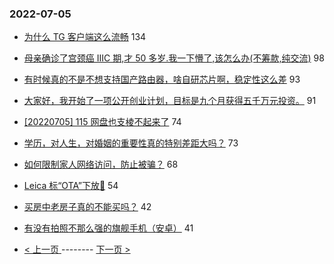 ### 2022-07-05 
- [为什么 TG 客户端这么流畅](https://www.v2ex.com/t/864115) 134
- [母亲确诊了宫颈癌 IIIC 期,才 50 多岁.我一下懵了,该怎么办(不筹款,纯交流)](https://www.v2ex.com/t/864189) 98
- [有时候真的不是不想支持国产路由器，啥自研芯片啊，稳定性这么差](https://www.v2ex.com/t/864149) 93
- [大家好，我开始了一项公开创业计划，目标是九个月获得五千万元投资。](https://www.v2ex.com/t/864079) 91
- [[20220705] 115 网盘也支棱不起来了](https://www.v2ex.com/t/864095) 74
- [学历，对人生，对婚姻的重要性真的特别差距大吗？](https://www.v2ex.com/t/864122) 73
- [如何限制家人网络访问，防止被骗？](https://www.v2ex.com/t/864140) 68
- [Leica 标“OTA”下放🤣](https://www.v2ex.com/t/864093) 54
- [买房中老房子真的不能买吗？](https://www.v2ex.com/t/864146) 42
- [有没有拍照不那么强的旗舰手机（安卓）](https://www.v2ex.com/t/864209) 41 

- [ < 上一页 ](https://github.com/able8/v2ex-hot-record/blob/master/2022-07-04.md) -------- [ 下一页 > ](https://github.com/able8/v2ex-hot-record/blob/master/2022-07-06.md)